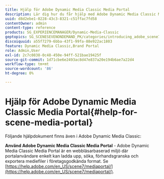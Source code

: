 ```yaml
---
title: Hjälp för Adobe Dynamic Media Classic Media Portal
description: Lär dig hur du får hjälp med Adobe Dynamic Media Classic Media Portal.
uuid: d8d2ebe1-0228-43c3-8321-c51ffac7fd58
contentOwner: admin
content-type: reference
products: SG_EXPERIENCEMANAGER/Dynamic-Media-Classic
geptopics: SG_SCENESEVENONDEMAND_PK/categories/introducing_adobe_scene7
discoiquuid: a55f7279-6bba-43f1-99fa-88e922ac1803
feature: Dynamic Media Classic,Brand Portal
role: Admin,User
exl-id: 2c7c0838-0c48-450e-94ff-521bae19425f
source-git-commit: 1d71cbe6e2493ac8d47e837a20e194b6ae7a22d4
workflow-type: tm+mt
source-wordcount: '86'
ht-degree: 0%

---
```


# Hjälp för Adobe Dynamic Media Classic Media Portal{#help-for-scene-media-portal}

Följande hjälpdokument finns även i Adobe Dynamic Media Classic:

**Använd Adobe Dynamic Media Classic Media Portal**  - Adobe Dynamic Media Classic Media Portal är en webbläsarbaserad miljö där portalanvändare enkelt kan ladda upp, söka, förhandsgranska och exportera mediefiler i företagsgodkända format. Se [https://help.adobe.com/en_US/scene7/mediaportal/](https://help.adobe.com/en_US/scene7/mediaportal/).

<!-- Is this topic still needed? -rb 04/22/21
 used to point to www.adobe.com/go/learn_sc7_mediaportalusing_en and http://help.adobe.com/en_US/scene7/mediaportal/-->
